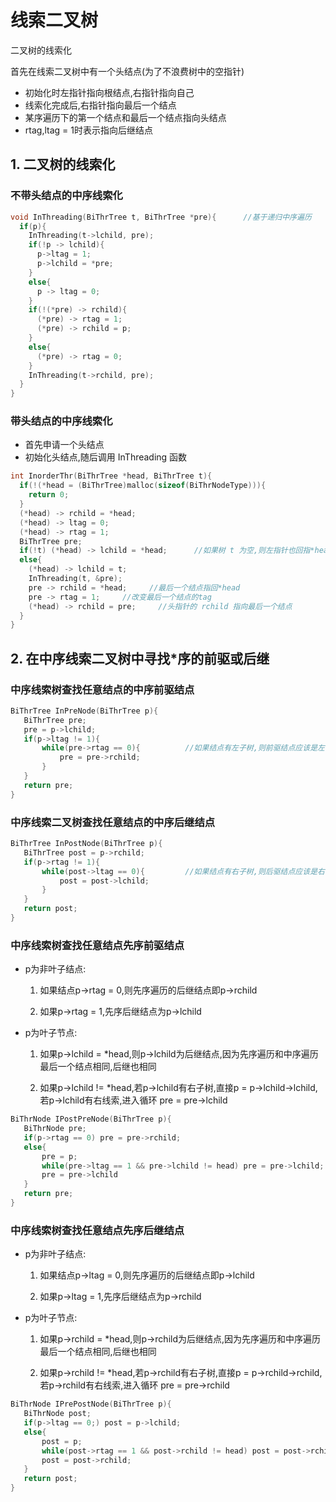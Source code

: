 # 线索二叉树



二叉树的线索化
<!--more-->

首先在线索二叉树中有一个头结点(为了不浪费树中的空指针)
 - 初始化时左指针指向根结点,右指针指向自己
 - 线索化完成后,右指针指向最后一个结点
 - 某序遍历下的第一个结点和最后一个结点指向头结点
 - rtag,ltag = 1时表示指向后继结点

## **1. 二叉树的线索化**
### 不带头结点的中序线索化

```c
void InThreading(BiThrTree t, BiThrTree *pre){      //基于递归中序遍历
  if(p){
    InThreading(t->lchild, pre);
    if(!p -> lchild){
      p->ltag = 1;
      p->lchild = *pre;
    }
    else{
      p -> ltag = 0;
    }
    if(!(*pre) -> rchild){
      (*pre) -> rtag = 1;
      (*pre) -> rchild = p;
    }
    else{
      (*pre) -> rtag = 0;
    }
    InThreading(t->rchild, pre);
  }
}
```
### 带头结点的中序线索化
 - 首先申请一个头结点
 - 初始化头结点,随后调用 InThreading 函数


 ```c
 int InorderThr(BiThrTree *head, BiThrTree t){
   if(!(*head = (BiThrTree)malloc(sizeof(BiThrNodeType))){
     return 0;
   }
   (*head) -> rchild = *head;
   (*head) -> ltag = 0;
   (*head) -> rtag = 1;
   BiThrTree pre;
   if(!t) (*head) -> lchild = *head;      //如果树 t 为空,则左指针也回指*head
   else{
     (*head) -> lchild = t;
     InThreading(t, &pre);
     pre -> rchild = *head;     //最后一个结点指回*head
     pre -> rtag = 1;     //改变最后一个结点的tag
     (*head) -> rchild = pre;     //头指针的 rchild 指向最后一个结点
   }
 }
 ```

 ## **2. 在中序线索二叉树中寻找*序的前驱或后继**
 ### 中序线索树查找任意结点的中序前驱结点
 ```c
 BiThrTree InPreNode(BiThrTree p){
    BiThrTree pre;
    pre = p->lchild;
    if(p->ltag != 1){
        while(pre->rtag == 0){          //如果结点有左子树,则前驱结点应该是左子树的最右端结点
            pre = pre->rchild;
        }
    }
    return pre;
}
 ```
### 中序线索二叉树查找任意结点的中序后继结点
 ```c
 BiThrTree InPostNode(BiThrTree p){
    BiThrTree post = p->rchild;
    if(p->rtag != 1){
        while(post->ltag == 0){         //如果结点有右子树,则后驱结点应该是右子树的最左端结点
            post = post->lchild;
        }
    }
    return post;
}
 ```

 ### 中序线索树查找任意结点先序前驱结点

 - p为非叶子结点:
    1. 如果结点p->rtag = 0,则先序遍历的后继结点即p->rchild

    2. 如果p->rtag = 1,先序后继结点为p->lchild
 - p为叶子节点:
    1. 如果p->lchild = *head,则p->lchild为后继结点,因为先序遍历和中序遍历最后一个结点相同,后继也相同

    2. 如果p->lchild != *head,若p->lchild有右子树,直接p = p->lchild->lchild,若p->lchild有右线索,进入循环 pre = pre->lchild


 ```c
 BiThrNode IPostPreNode(BiThrTree p){
    BiThrNode pre;
    if(p->rtag == 0) pre = pre->rchild;
    else{
        pre = p;
        while(pre->ltag == 1 && pre->lchild != head) pre = pre->lchild;
        pre = pre->lchild
    }
    return pre;
}
 ```

 ### 中序线索树查找任意结点先序后继结点

 - p为非叶子结点:
    1. 如果结点p->ltag = 0,则先序遍历的后继结点即p->lchild

    2. 如果p->ltag = 1,先序后继结点为p->rchild
 - p为叶子节点:
    1. 如果p->rchild = *head,则p->rchild为后继结点,因为先序遍历和中序遍历最后一个结点相同,后继也相同

    2. 如果p->rchild != *head,若p->rchild有右子树,直接p = p->rchild->rchild,若p->rchild有右线索,进入循环 pre = pre->rchild


 ```c
 BiThrNode IPrePostNode(BiThrTree p){
    BiThrNode post;
    if(p->ltag == 0;) post = p->lchild;
    else{
        post = p;
        while(post->rtag == 1 && post->rchild != head) post = post->rchild;
        post = post->rchild;
    }
    return post;
}
 ```

